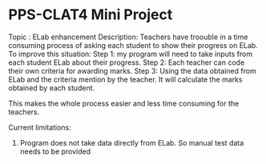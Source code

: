 # PPS-CLAT4 Mini Project
Topic : ELab enhancement
Description: 
Teachers have troouble in a time consuming process of asking each student to show their progress on ELab. 
To improve this situation:
  Step 1: my program will need to take inputs from each student ELab about their progress.
  Step 2: Each teacher can code their own criteria for awarding marks.
  Step 3: Using the data obtained from ELab and the criteria mention by the teacher. It will calculate the marks obtained by each student. 

This makes the whole process easier and less time consuming for the teachers.

Current limitations:
1. Program does not take data directly from ELab. So manual test data needs to be provided
